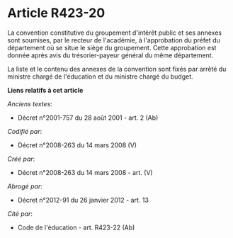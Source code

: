 # Article R423-20

La convention constitutive du groupement d'intérêt public et ses annexes sont soumises, par le recteur de l'académie, à
l'approbation du préfet du département où se situe le siège du groupement. Cette approbation est donnée après avis du
trésorier-payeur général du même département.

La liste et le contenu des annexes de la convention sont fixés par arrêté du ministre chargé de l'éducation et du ministre
chargé du budget.

**Liens relatifs à cet article**

_Anciens textes_:

  - Décret n°2001-757 du 28 août 2001 - art. 2 (Ab)

_Codifié par_:

  - Décret n°2008-263 du 14 mars 2008 (V)

_Créé par_:

  - Décret n°2008-263 du 14 mars 2008 - art. (V)

_Abrogé par_:

  - Décret n°2012-91 du 26 janvier 2012 - art. 13

_Cité par_:

  - Code de l'éducation - art. R423-22 (Ab)
